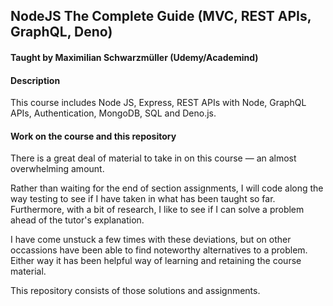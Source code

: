 ## NodeJS The Complete Guide (MVC, REST APIs, GraphQL, Deno)
#### Taught by Maximilian Schwarzmüller (Udemy/Academind)

#### Description
This course includes Node JS, Express, REST APIs with Node, GraphQL APIs, Authentication, MongoDB, SQL and Deno.js.

#### Work on the course and this repository
There is a great deal of material to take in on this course — an almost overwhelming amount.

Rather than waiting for the end of section assignments, I will code along the way testing to see if I have taken in what has been taught so far. Furthermore, with a bit of research, I like to see if I can solve a problem ahead of the tutor's explanation.

I have come unstuck a few times with these deviations, but on other occassions have been able to find noteworthy alternatives to a problem. Either way it has been helpful way of learning and retaining the course material.

This repository consists of those solutions and assignments.
